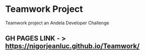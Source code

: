 # Teamwork Project
Teamwork project an Andela Developer Challenge


## GH PAGES LINK - > https://nigorjeanluc.github.io/Teamwork/
